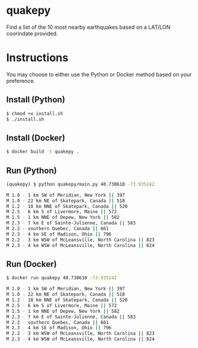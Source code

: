 quakepy
==============================

Find a list of the 10 most nearby earthquakes based on a LAT/LON coorindate provided.

# Instructions

You may choose to either use the Python or Docker method based on your preference.

## Install (Python)

```sh
$ chmod +x install.sh
$ ./install.sh
```

## Install (Docker)

```sh
$ docker build -t quakepy .
```

## Run (Python)

```sh
(quakepy) $ python quakepy/main.py 40.730610 -73.935242

M 1.0 - 1 km SW of Meridian, New York || 397
M 1.0 - 22 km NE of Skatepark, Canada || 518
M 1.2 - 18 km NNE of Skatepark, Canada || 520
M 2.5 - 6 km S of Livermore, Maine || 572
M 1.5 - 1 km NNE of Depew, New York || 582
M 2.3 - 7 km E of Sainte-Julienne, Canada || 583
M 2.2 - southern Quebec, Canada || 661
M 2.3 - 4 km SE of Madison, Ohio || 796
M 2.2 - 3 km WSW of McLeansville, North Carolina || 823
M 2.3 - 4 km WSW of McLeansville, North Carolina || 824
```

## Run (Docker)

```sh
$ docker run quakepy 40.730610 -73.935242

M 1.0 - 1 km SW of Meridian, New York || 397
M 1.0 - 22 km NE of Skatepark, Canada || 518
M 1.2 - 18 km NNE of Skatepark, Canada || 520
M 2.5 - 6 km S of Livermore, Maine || 572
M 1.5 - 1 km NNE of Depew, New York || 582
M 2.3 - 7 km E of Sainte-Julienne, Canada || 583
M 2.2 - southern Quebec, Canada || 661
M 2.3 - 4 km SE of Madison, Ohio || 796
M 2.2 - 3 km WSW of McLeansville, North Carolina || 823
M 2.3 - 4 km WSW of McLeansville, North Carolina || 824
```
